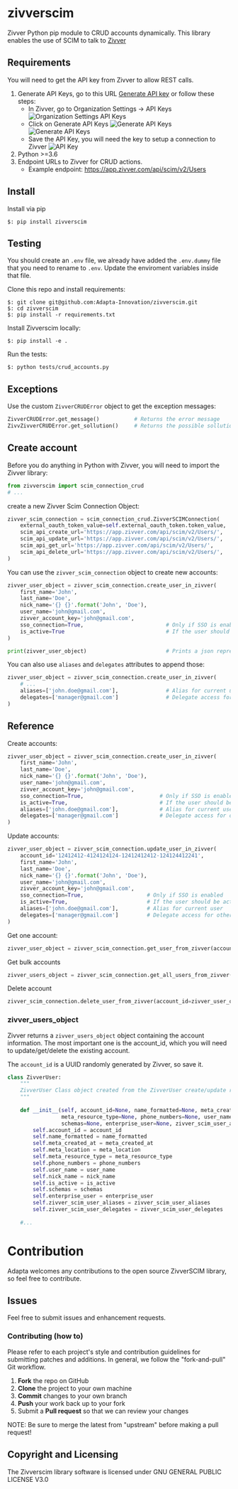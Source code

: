 # zivverscim
Zivver Python pip module to CRUD accounts dynamically.
This library enables the use of SCIM to talk to [Zivver](https://www.zivver.com)

## Requirements
You will need to get the API key from Zivver to allow REST calls.

1. Generate API Keys, go to this URL [Generate API key](https://app.zivver.com/organization/api-keys)
or follow these steps:
   * In Zivver, go to Organization Settings -> API Keys
     ![Organization Settings API Keys](./images/zivver1.png "Organization Settings API Keys")
   * Click on Generate API Keys
     ![Generate API Keys](./images/zivver2.png "Generate API Keys")
     ![Generate API Keys](./images/zivver3.png "Generate API Keys")
   * Save the API Key, you will need the key to setup a connection to Zivver
     ![API Key](./images/zivver4.png "API Key")
2. Python >=3.6
3. Endpoint URLs to Zivver for CRUD actions.
   * Example endpoint: https://app.zivver.com/api/scim/v2/Users
    
## Install
Install via pip

    $: pip install zivverscim

## Testing
You should create an `.env` file, we already have added the `.env.dummy` file that you need to rename to `.env`.
Update the enviroment variables inside that file.

Clone this repo and install requirements:

    $: git clone git@github.com:Adapta-Innovation/zivverscim.git
    $: cd zivverscim
    $: pip install -r requirements.txt

Install Zivverscim locally:

    $: pip install -e .

Run the tests:

    $: python tests/crud_accounts.py

## Exceptions
Use the custom `ZivverCRUDError` object to get the exception messages:

```python
ZivverCRUDError.get_message()           # Returns the error message
ZivvZivverCRUDError.get_sollution()     # Returns the possible sollution
```

## Create account
Before you do anything in Python with Zivver, you will need to import the Zivver library:

```python
from zivverscim import scim_connection_crud
# ...
```

create a new Zivver Scim Connection Object:

```python
zivver_scim_connection = scim_connection_crud.ZivverSCIMConnection(
    external_oauth_token_value=self.external_oauth_token.token_value,    # Generated API key
    scim_api_create_url='https://app.zivver.com/api/scim/v2/Users/',     # Endpoint URL from Zivver
    scim_api_update_url='https://app.zivver.com/api/scim/v2/Users/',     # Endpoint URL from Zivver
    scim_api_get_url='https://app.zivver.com/api/scim/v2/Users/',        # Endpoint URL from Zivver
    scim_api_delete_url='https://app.zivver.com/api/scim/v2/Users/',     # Endpoint URL from Zivver
)
```

You can use the `zivver_scim_connection` object to create new accounts:

```python
zivver_user_object = zivver_scim_connection.create_user_in_zivver(
    first_name='John',
    last_name='Doe',
    nick_name='{} {}'.format('John', 'Doe'),
    user_name='john@gmail.com',
    zivver_account_key='john@gmail.com',
    sso_connection=True,                          # Only if SSO is enabled
    is_active=True                                # If the user should be active upon creation
)

print(zivver_user_object)                         # Prints a json represetation of the object
```

You can also use `aliases` and `delegates` attributes to append those:

```python
zivver_user_object = zivver_scim_connection.create_user_in_zivver(
    # ...
    aliases=['john.doe@gmail.com'],               # Alias for current user
    delegates=['manager@gmail.com']               # Delegate access for other users
)
```

## Reference
Create accounts:

```python
zivver_user_object = zivver_scim_connection.create_user_in_zivver(
    first_name='John',
    last_name='Doe',
    nick_name='{} {}'.format('John', 'Doe'),
    user_name='john@gmail.com',
    zivver_account_key='john@gmail.com',
    sso_connection=True,                        # Only if SSO is enabled
    is_active=True,                             # If the user should be active upon creation
    aliases=['john.doe@gmail.com'],             # Alias for current user
    delegates=['manager@gmail.com']             # Delegate access for other users    
)
```
Update accounts:

```python
zivver_user_object = zivver_scim_connection.update_user_in_zivver(
    account_id='12412412-4124124124-12412412412-124124412241',
    first_name='John',
    last_name='Doe',
    nick_name='{} {}'.format('John', 'Doe'),
    user_name='john@gmail.com',
    zivver_account_key='john@gmail.com',
    sso_connection=True,                    # Only if SSO is enabled
    is_active=True,                         # If the user should be active upon creation
    aliases=['john.doe@gmail.com'],         # Alias for current user
    delegates=['manager@gmail.com']         # Delegate access for other users    
)
```


Get one account:

```python
zivver_user_object = zivver_scim_connection.get_user_from_zivver(account_id=zivver_user_object.account_id)
```
Get bulk accounts

```python
zivver_users_object = zivver_scim_connection.get_all_users_from_zivver()
```
Delete account

```python
zivver_scim_connection.delete_user_from_zivver(account_id=zivver_user_object.account_id)
```

### zivver_users_object
Zivver returns a `zivver_users_object` object containing the account information.
The most important one is the account_id, which you will need to update/get/delete the existing account.

The `account_id` is a UUID randomly generated by Zivver, so save it.

```python
class ZivverUser:
    """
    ZivverUser Class object created from the ZivverUser create/update response
    """
    
    def __init__(self, account_id=None, name_formatted=None, meta_created_at=None, meta_location=None,
                 meta_resource_type=None, phone_numbers=None, user_name=None, nick_name=None, is_active=False,
                 schemas=None, enterprise_user=None, zivver_scim_user_aliases=None, zivver_scim_user_delegates=None):
        self.account_id = account_id
        self.name_formatted = name_formatted
        self.meta_created_at = meta_created_at
        self.meta_location = meta_location
        self.meta_resource_type = meta_resource_type
        self.phone_numbers = phone_numbers
        self.user_name = user_name
        self.nick_name = nick_name
        self.is_active = is_active
        self.schemas = schemas
        self.enterprise_user = enterprise_user
        self.zivver_scim_user_aliases = zivver_scim_user_aliases
        self.zivver_scim_user_delegates = zivver_scim_user_delegates
    
    #...
```

# Contribution
Adapta welcomes any contributions to the open source ZivverSCIM library, so feel free to contribute.

## Issues
Feel free to submit issues and enhancement requests.

### Contributing (how to)
Please refer to each project's style and contribution guidelines for submitting patches and additions. In general, we follow the "fork-and-pull" Git workflow.

1. **Fork** the repo on GitHub
2. **Clone** the project to your own machine
3. **Commit** changes to your own branch
4. **Push** your work back up to your fork
5. Submit a **Pull request** so that we can review your changes

NOTE: Be sure to merge the latest from "upstream" before making a pull request!

## Copyright and Licensing
The Zivverscim library software is licensed under GNU GENERAL PUBLIC LICENSE V3.0
